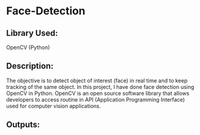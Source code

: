 # Face-Detection

## Library Used: 
OpenCV (Python)

## Description:
The objective is to detect object of interest (face) in real time and to keep tracking of the same object. In this project, I have done face detection using OpenCV in Python. OpenCV is an open source software library that allows developers to access routine in API (Application Programming Interface) used for computer vision applications.

## Outputs:
